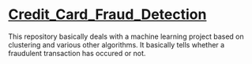 # [Credit_Card_Fraud_Detection](https://creditcard-fraud-transaction.herokuapp.com/)
This repository basically deals with a machine learning project based on clustering  and various other algorithms. It basically tells whether a fraudulent transaction has occured or not.
